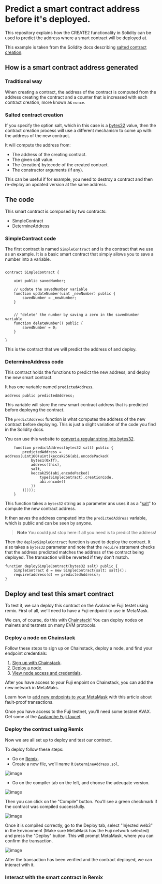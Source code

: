 # Predict a smart contract address before it's deployed.

This repository explains how the CREATE2 functionality in Solidity can be used to predict the address where a smart contract will be deployed at.

This example is taken from the Solidity docs describing [salted contract creation](https://docs.soliditylang.org/en/latest/control-structures.html#salted-contract-creations-create2).

## How is a smart contract address generated

### Traditional way 

When creating a contract, the address of the contract is computed from the address creating the contract and a counter that is increased with each contract creation, more known as ```nonce```.

### Salted contract creation

If you specify the option salt, which in this case is a [bytes32](https://jeancvllr.medium.com/solidity-tutorial-all-about-bytes-9d88fdb22676#:~:text=The%20fixed%20length%20bytes32%20can,not%20support%20variable%20length%20type.) value, then the contract creation process will use a different mechanism to come up with the address of the new contract.

It will compute the address from:

- The address of the creating contract.
- The given salt value.
- The (creation) bytecode of the created contract.
- The constructor arguments (if any).

This can be useful if for example, you need to destroy a contract and then re-deploy an updated version at the same address.

## The code

This smart contract is composed by two contracts:

- SimpleContract
- DetermineAddress

### SimpleContract code

The first contract is named ```SimpleContract``` and is the contract that we use as an example. It is a basic smart contract that simply allows you to save a number into a variable.

```sol

contract SimpleContract {

    uint public savedNumber;

    // update the savedNumber variable
    function updateNumber(uint _newNumber) public {
        savedNumber = _newNumber;
    }


    // "delete" the number by saving a zero in the savedNumber variable
    function deleteNumber() public {
        savedNumber = 0;
    }

}
```

This is the contract that we will predict the address of and deploy. 

### DetermineAddress code

This contract holds the functions to predict the new address, and deploy the new smart contract.

It has one variable named ```predictedAddress```.

```sol
address public predictedAddress;
```

This variable will store the new smart contract address that is predicted before deployng the contract. 

The ```predictAddress``` function is what computes the address of the new contract before deploying. This is just a slight variation of the code you find in the Solidity docs. 

You can use this website to [convert a regular string into bytes32](https://web3-type-converter.onbrn.com/). 

```sol
    function predictAddress(bytes32 salt) public {
        predictedAddress = address(uint160(uint(keccak256(abi.encodePacked(
            bytes1(0xff),
            address(this),
            salt,
            keccak256(abi.encodePacked(
                type(SimpleContract).creationCode,
                abi.encode()
            ))
        )))));
    }
```

This function takes a ```bytes32``` string as a parameter ans uses it as a "[salt](https://en.wikipedia.org/wiki/Salt_(cryptography))" to compute the new contract address. 

It then saves the address computed into the ```predictedAddress``` variable, which is public and can be seen by anyone. 

>**Note** You could just stop here if all you need is to predict the address!

Then the ```deploySimpleContract``` function is used to deploy the contract. It also takes a ```bytes32``` parameter and note that the ```require``` statement checks that the address predicted matches the address of the contract being deployed. The transaction will be reverted if they don't match. 

```sol
function deploySimpleContract(bytes32 salt) public {     
    SimpleContract d = new SimpleContract{salt: salt}();
    require(address(d) == predictedAddress);        
}
```

## Deploy and test this smart contract

To test it, we can deploy this contract on the Avalanche Fuji testet using remix. First of all, we'll need to have a Fuji endpoint to use in MetaMask. 

We can, of course, do this with [Chainstack](https://chainstack.com/)! You can deploy nodes on mainets and testnets on many EVM protocols.

### Deploy a node on Chainstack 

Follow these steps to sign up on Chainstack, deploy a node, and find your endpoint credentials:

1. [Sign up with Chainstack](https://console.chainstack.com/user/account/create).
1. [Deploy a node](https://docs.chainstack.com/platform/join-a-public-network).
1. [View node access and credentials](https://docs.chainstack.com/platform/view-node-access-and-credentials).

After you have access to your Fuji enpoint on Chainstack, you can add the new network in MetaMaks. 

Learn how to [add new endpoints to your MetaMask](https://chainstack.com/reliable-transactions-with-chainstack/) with this article about fault-proof transactions. 

Once you have access to the Fuji testnet, you'll need some testnet AVAX. Get some at the [Avalanche Fuji faucet](https://faucet.avax.network/)

### Deploy the contract using Remix

Now we are all set up to deploy and test our contract. 

To deploy follow these steps:

- Go on [Remix](https://remix.ethereum.org/).
- Create a new file, we'll name it ```DetermineAddress.sol```.

![image](https://user-images.githubusercontent.com/99700157/179084961-71b92eee-9a35-4c1e-aeb7-19bde99e8a2d.png)

- Go on the compiler tab on the left, and choose the adeuqate version. 

![image](https://user-images.githubusercontent.com/99700157/179293940-14a394e3-b0a0-41bb-821f-ac94031a6fcc.png)

Then you can click on the "Compile" button. You'll see a green checkmark if the contract was compiled successfully.

![image](https://user-images.githubusercontent.com/99700157/179294334-6d0b36a1-946c-443a-80e4-d54b0f15c6f8.png)

Once it is compiled correctly, go to the Deploy tab, select "Injected web3" in the Environment (Make sure MetaMask has the Fuji network selected) and press the "Deploy" button. This will prompt MetaMask, where you can confirm the transaction. 

![image](https://user-images.githubusercontent.com/99700157/179296144-5baf6c0d-5e60-47e9-ac9f-3f6edb24010f.png)

After the transaction has been verified and the contract deployed, we can interact with it.

### Interact with the smart contract in Remix
